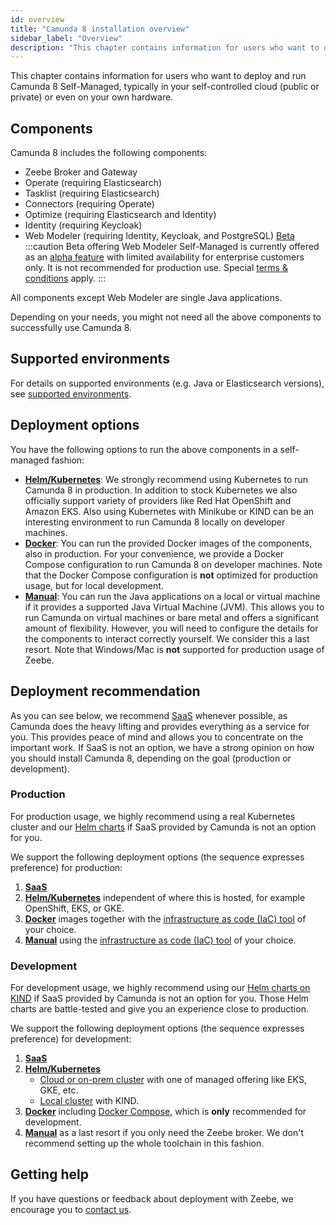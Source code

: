 ```yaml
---
id: overview
title: "Camunda 8 installation overview"
sidebar_label: "Overview"
description: "This chapter contains information for users who want to deploy and run Camunda 8 Self-Managed in their self-controlled cloud or own hardware."
---
```


This chapter contains information for users who want to deploy and run Camunda 8 Self-Managed, typically in your self-controlled cloud (public or private) or even on your own hardware.

## Components

Camunda 8 includes the following components:

- Zeebe Broker and Gateway
- Operate (requiring Elasticsearch)
- Tasklist (requiring Elasticsearch)
- Connectors (requiring Operate)
- Optimize (requiring Elasticsearch and Identity)
- Identity (requiring Keycloak)
- Web Modeler (requiring Identity, Keycloak, and PostgreSQL) [<span class="badge badge--beta">Beta</span>](/reference/alpha-features.md)
  :::caution Beta offering
  Web Modeler Self-Managed is currently offered as an [alpha feature](/reference/alpha-features.md)
  with limited availability for enterprise customers only. It is not recommended for production use.
  Special [terms & conditions](https://camunda.com/legal/terms/camunda-platform/camunda-platform-8-self-managed/) apply.
  :::

All components except Web Modeler are single Java applications.

Depending on your needs, you might not need all the above components to successfully use Camunda 8.

## Supported environments

For details on supported environments (e.g. Java or Elasticsearch versions), see [supported environments](/docs/reference/supported-environments/).

## Deployment options

You have the following options to run the above components in a self-managed fashion:

- [**Helm/Kubernetes**](./helm-kubernetes/overview.md): We strongly recommend using Kubernetes to run Camunda 8 in production. In addition to stock Kubernetes we also officially support variety of providers like Red Hat OpenShift and Amazon EKS. Also using Kubernetes with Minikube or KIND can be an interesting environment to run Camunda 8 locally on developer machines.
- [**Docker**](./docker.md): You can run the provided Docker images of the components, also in production. For your convenience, we provide a Docker Compose configuration to run Camunda 8 on developer machines. Note that the Docker Compose configuration is **not** optimized for production usage, but for local development.
- [**Manual**](./manual.md): You can run the Java applications on a local or virtual machine if it provides a supported Java Virtual Machine (JVM). This allows you to run Camunda on virtual machines or bare metal and offers a significant amount of flexibility. However, you will need to configure the details for the components to interact correctly yourself. We consider this a last resort. Note that Windows/Mac is **not** supported for production usage of Zeebe.

## Deployment recommendation

As you can see below, we recommend [SaaS](https://camunda.com/get-started) whenever possible, as Camunda does the heavy lifting and provides everything as a service for you. This provides peace of mind and allows you to concentrate on the important work. If SaaS is not an option, we have a strong opinion on how you should install Camunda 8, depending on the goal (production or development).

### Production

For production usage, we highly recommend using a real Kubernetes cluster and our [Helm charts](./helm-kubernetes/deploy.md) if SaaS provided by Camunda is not an option for you.

We support the following deployment options (the sequence expresses preference) for production:

1. [**SaaS**](https://camunda.com/get-started)
2. [**Helm/Kubernetes**](./helm-kubernetes/overview.md) independent of where this is hosted, for example OpenShift, EKS, or GKE.
3. [**Docker**](./docker.md) images together with the [infrastructure as code (IaC) tool](https://en.wikipedia.org/wiki/Infrastructure_as_code) of your choice.
4. [**Manual**](./manual.md) using the [infrastructure as code (IaC) tool](https://en.wikipedia.org/wiki/Infrastructure_as_code) of your choice.

### Development

For development usage, we highly recommend using our [Helm charts on KIND](./helm-kubernetes/guides/local-kubernetes-cluster.md) if SaaS provided by Camunda is not an option for you. Those Helm charts are battle-tested and give you an experience close to production.

We support the following deployment options (the sequence expresses preference) for development:

1. [**SaaS**](https://camunda.com/get-started)
2. [**Helm/Kubernetes**](./helm-kubernetes/overview.md)
   - [Cloud or on-prem cluster](./helm-kubernetes/overview.md#kubernetes-environments) with one of managed offering like EKS, GKE, etc.
   - [Local cluster](./helm-kubernetes/guides/local-kubernetes-cluster.md) with KIND.
3. [**Docker**](./docker.md) including [Docker Compose](./docker.md#docker-compose), which is **only** recommended for development.
4. [**Manual**](./manual.md) as a last resort if you only need the Zeebe broker. We don't recommend setting up the whole toolchain in this fashion.

## Getting help

If you have questions or feedback about deployment with Zeebe, we encourage you to [contact us](/contact).
